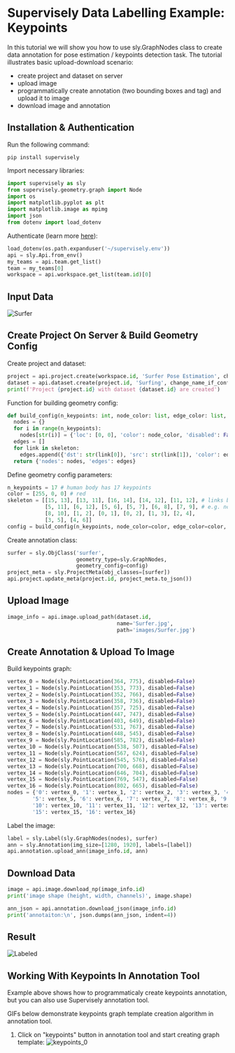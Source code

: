 # Supervisely Data Labelling Example: Keypoints

In this tutorial we will show you how to use sly.GraphNodes class to create data annotation for pose estimation / keypoints detection task. The tutorial illustrates basic upload-download scenario:

* create project and dataset on server
* upload image
* programmatically create annotation (two bounding boxes and tag) and upload it to image
* download image and annotation

## Installation & Authentication

Run the following command:
```
pip install supervisely
```

Import necessary libraries:

```python
import supervisely as sly
from supervisely.geometry.graph import Node
import os
import matplotlib.pyplot as plt
import matplotlib.image as mpimg
import json
from dotenv import load_dotenv
```

Authenticate (learn more [here](https://developer.supervise.ly/getting-started/first-steps/basics-of-authentication)):
```python
load_dotenv(os.path.expanduser('~/supervisely.env'))
api = sly.Api.from_env()
my_teams = api.team.get_list()
team = my_teams[0]
workspace = api.workspace.get_list(team.id)[0]
```

## Input Data
![Surfer](https://user-images.githubusercontent.com/91027877/211779545-83935382-b8a2-49cb-9156-3ce07f902399.jpg)

## Create Project On Server & Build Geometry Config

Create project and dataset:
```python
project = api.project.create(workspace.id, 'Surfer Pose Estimation', change_name_if_conflict=True)
dataset = api.dataset.create(project.id, 'Surfing', change_name_if_conflict=True)
print(f'Project {project.id} with dataset {dataset.id} are created')
```

Function for building geometry config:
```python
def build_config(n_keypoints: int, node_color: list, edge_color: list, skeleton: list):
  nodes = {}
  for i in range(n_keypoints):
    nodes[str(i)] = {'loc': [0, 0], 'color': node_color, 'disabled': False}
  edges = []
  for link in skeleton:
    edges.append({'dst': str(link[0]), 'src': str(link[1]), 'color': edge_color})
  return {'nodes': nodes, 'edges': edges}
```

Define geometry config parameters:
```python
n_keypoints = 17 # human body has 17 keypoints
color = [255, 0, 0] # red
skeleton = [[15, 13], [13, 11], [16, 14], [14, 12], [11, 12], # links between nodes
            [5, 11], [6, 12], [5, 6], [5, 7], [6, 8], [7, 9], # e.g. node 5 is linked to node 11
            [8, 10], [1, 2], [0, 1], [0, 2], [1, 3], [2, 4],
            [3, 5], [4, 6]]
config = build_config(n_keypoints, node_color=color, edge_color=color, skeleton=skeleton)
```

Create annotation class:
```python
surfer = sly.ObjClass('surfer',
                      geometry_type=sly.GraphNodes,
                      geometry_config=config)
project_meta = sly.ProjectMeta(obj_classes=[surfer])
api.project.update_meta(project.id, project_meta.to_json())
```

## Upload Image
```python
image_info = api.image.upload_path(dataset.id,
                                   name='Surfer.jpg',
                                   path='images/Surfer.jpg')
```
 
 ## Create Annotation & Upload To Image
 
 Build keypoints graph:
 ```python
 vertex_0 = Node(sly.PointLocation(364, 775), disabled=False)
vertex_1 = Node(sly.PointLocation(353, 773), disabled=False)
vertex_2 = Node(sly.PointLocation(352, 766), disabled=False)
vertex_3 = Node(sly.PointLocation(358, 736), disabled=False)
vertex_4 = Node(sly.PointLocation(357, 725), disabled=False)
vertex_5 = Node(sly.PointLocation(447, 747), disabled=False)
vertex_6 = Node(sly.PointLocation(403, 649), disabled=False)
vertex_7 = Node(sly.PointLocation(531, 767), disabled=False)
vertex_8 = Node(sly.PointLocation(448, 545), disabled=False)
vertex_9 = Node(sly.PointLocation(585, 782), disabled=False)
vertex_10 = Node(sly.PointLocation(538, 507), disabled=False)
vertex_11 = Node(sly.PointLocation(567, 624), disabled=False)
vertex_12 = Node(sly.PointLocation(545, 576), disabled=False)
vertex_13 = Node(sly.PointLocation(700, 668), disabled=False)
vertex_14 = Node(sly.PointLocation(646, 704), disabled=False)
vertex_15 = Node(sly.PointLocation(769, 547), disabled=False)
vertex_16 = Node(sly.PointLocation(802, 665), disabled=False)
nodes = {'0': vertex_0, '1': vertex_1, '2': vertex_2, '3': vertex_3, '4': vertex_4,
         '5': vertex_5, '6': vertex_6, '7': vertex_7, '8': vertex_8, '9': vertex_9,
         '10': vertex_10, '11': vertex_11, '12': vertex_12, '13': vertex_13, '14': vertex_14,
         '15': vertex_15, '16': vertex_16}
```
Label the image:
```python
label = sly.Label(sly.GraphNodes(nodes), surfer)
ann = sly.Annotation(img_size=[1280, 1920], labels=[label])
api.annotation.upload_ann(image_info.id, ann)
```

## Download Data

```python
image = api.image.download_np(image_info.id)
print('image shape (height, width, channels)', image.shape)

ann_json = api.annotation.download_json(image_info.id) 
print('annotaiton:\n', json.dumps(ann_json, indent=4))
```

## Result

![Labeled](https://user-images.githubusercontent.com/91027877/211782477-fa09bfbb-82b3-47ba-b86e-0187726e294f.jpg)

## Working With Keypoints In Annotation Tool

Example above shows how to programmaticaly create keypoints annotation, but you can also use Supervisely annotation tool.

GIFs below demonstrate keypoints graph template creation algorithm in annotation tool.

1. Click on "keypoints" button in annotation tool and start creating graph template:
![keypoints_0](https://user-images.githubusercontent.com/91027877/212082648-72ca9cf2-0033-4aac-a1b7-211fa13030e1.gif)
